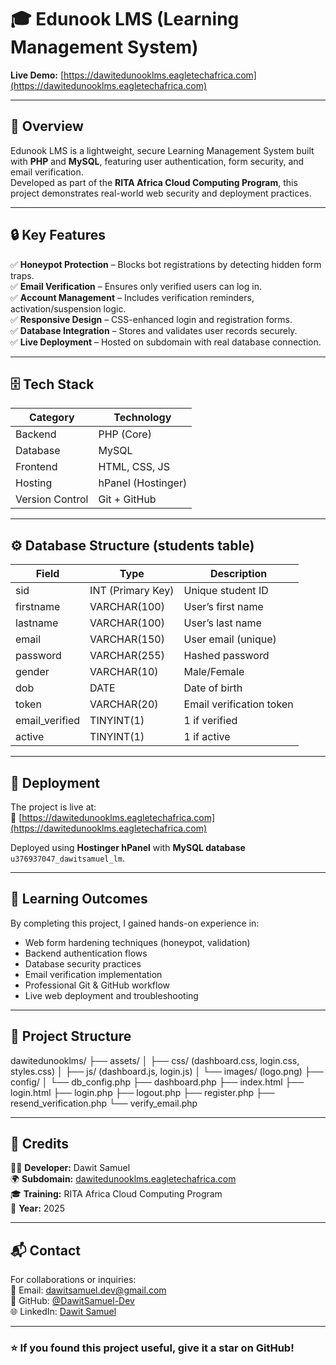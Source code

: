 # 🎓 Edunook LMS (Learning Management System)

**Live Demo:** [https://dawitedunooklms.eagletechafrica.com](https://dawitedunooklms.eagletechafrica.com)

---

## 📘 Overview

Edunook LMS is a lightweight, secure Learning Management System built with **PHP** and **MySQL**, featuring user authentication, form security, and email verification.  
Developed as part of the **RITA Africa Cloud Computing Program**, this project demonstrates real-world web security and deployment practices.

---

## 🔒 Key Features

✅ **Honeypot Protection** – Blocks bot registrations by detecting hidden form traps.  
✅ **Email Verification** – Ensures only verified users can log in.  
✅ **Account Management** – Includes verification reminders, activation/suspension logic.  
✅ **Responsive Design** – CSS-enhanced login and registration forms.  
✅ **Database Integration** – Stores and validates user records securely.  
✅ **Live Deployment** – Hosted on subdomain with real database connection.

---

## 🗄️ Tech Stack

| Category | Technology |
|-----------|-------------|
| Backend | PHP (Core) |
| Database | MySQL |
| Frontend | HTML, CSS, JS |
| Hosting | hPanel (Hostinger) |
| Version Control | Git + GitHub |

---

## ⚙️ Database Structure (students table)

| Field | Type | Description |
|-------|------|-------------|
| sid | INT (Primary Key) | Unique student ID |
| firstname | VARCHAR(100) | User’s first name |
| lastname | VARCHAR(100) | User’s last name |
| email | VARCHAR(150) | User email (unique) |
| password | VARCHAR(255) | Hashed password |
| gender | VARCHAR(10) | Male/Female |
| dob | DATE | Date of birth |
| token | VARCHAR(20) | Email verification token |
| email_verified | TINYINT(1) | 1 if verified |
| active | TINYINT(1) | 1 if active |

---

## 🚀 Deployment

The project is live at:  
🔗 [https://dawitedunooklms.eagletechafrica.com](https://dawitedunooklms.eagletechafrica.com)

Deployed using **Hostinger hPanel** with **MySQL database** `u376937047_dawitsamuel_lm`.

---

## 🧠 Learning Outcomes

By completing this project, I gained hands-on experience in:

- Web form hardening techniques (honeypot, validation)
- Backend authentication flows
- Database security practices
- Email verification implementation
- Professional Git & GitHub workflow
- Live web deployment and troubleshooting

---

## 🧩 Project Structure

dawitedunooklms/
├── assets/
│ ├── css/ (dashboard.css, login.css, styles.css)
│ ├── js/ (dashboard.js, login.js)
│ └── images/ (logo.png)
├── config/
│ └── db_config.php
├── dashboard.php
├── index.html
├── login.html
├── login.php
├── logout.php
├── register.php
├── resend_verification.php
└── verify_email.php


---

## 🏁 Credits

👨‍💻 **Developer:** Dawit Samuel  
🌍 **Subdomain:** [dawitedunooklms.eagletechafrica.com](https://dawitedunooklms.eagletechafrica.com)  
🎓 **Training:** RITA Africa Cloud Computing Program  
📅 **Year:** 2025  

---

## 📬 Contact

For collaborations or inquiries:  
📧 Email: dawitsamuel.dev@gmail.com  
💼 GitHub: [@DawitSamuel-Dev](https://github.com/DawitSamuel-Dev)  
🌐 LinkedIn: [Dawit Samuel](https://linkedin.com/in/dawit-samuel)

---

### ⭐ If you found this project useful, give it a star on GitHub!
